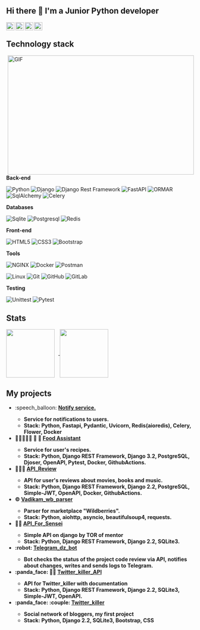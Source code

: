 ## Hi there 👋 I'm a Junior Python developer

<a href="https://t.me/vadikam100500">
  <img align="left" alt="Telegram" width="22px" src="https://camo.githubusercontent.com/5c1975da7d9ab735ceb71c57b6c7e48ff3e08ca4/68747470733a2f2f6564656e742e6769746875622e696f2f537570657254696e7949636f6e732f696d616765732f7376672f74656c656772616d2e737667">
</a>
<a href="https://www.linkedin.com/in/vadim-kamendov-5a5758223/">
  <img align="left" alt="LinkedIN" width="22px" src="https://raw.githubusercontent.com/peterthehan/peterthehan/master/assets/linkedin.svg" />
</a>
<a href="https://www.instagram.com/vadim.kame___" target="_blank">
  <img align="left" src="https://upload.wikimedia.org/wikipedia/commons/thumb/e/e7/Instagram_logo_2016.svg/640px-Instagram_logo_2016.svg.png" alt="instagram" width="22px"
</a>
<a href="mailto:vadik.msk.100500@gmail.com" target="_blank">
  <img align="left" src="https://upload.wikimedia.org/wikipedia/commons/d/d2/Logo_Gmail.jpg" alt="gmail" width="22px" height="22px"/>
</a>

</br>

## Technology stack

<img align="right" alt="GIF" src="https://github.com/vadikam100500/vadikam100500/blob/main/vadikam.gif?raw=true" width="500" height="320" />

**Back-end**

![Python](https://img.shields.io/badge/-Python-black?style=flat-square&logo=Python)
![Django](https://img.shields.io/badge/-Django-0aad48?style=flat-square&logo=Django)
![Django Rest Framework](https://img.shields.io/badge/DRF-red?style=flat-square&logo=Django)
![FastAPI](https://img.shields.io/badge/-FastAPI-%2300C7B7?style=flat-square&logo=FastAPI)
![ORMAR](https://img.shields.io/badge/-ORMAR-DD0031?style=flat-square&logo=ORMAR)
![SqlAlchemy](https://img.shields.io/badge/-SqlAlchemy-FCA121?style=flat-square&logo=SqlAlchemy)
![Celery](https://img.shields.io/badge/-Celery-%2300C7B7?style=flat-square&logo=Celery)

**Databases**

![Sqlite](https://img.shields.io/badge/-Sqlite-46a2f1?style=flat-square&logo=Sqlite&logoColor=white)
![Postgresql](https://img.shields.io/badge/-Postgresql-007ACC?style=flat-square&logo=Postgresql&logoColor=white)
![Redis](https://img.shields.io/badge/-Redis-FCA121?style=flat-square&logo=Redis)

**Front-end**

![HTML5](https://img.shields.io/badge/-HTML5-%23E44D27?style=flat-square&logo=html5&logoColor=ffffff)
![CSS3](https://img.shields.io/badge/-CSS3-%231572B6?style=flat-square&logo=css3)
![Bootstrap](https://img.shields.io/badge/-Bootstrap-blueviolet?style=flat-square&logo=Bootstrap&logoColor=white)

**Tools**

![NGINX](https://img.shields.io/badge/Nginx-ffce5a?tyle=flat-square&logo=Nginx)
![Docker](https://img.shields.io/badge/-Docker-46a2f1?style=flat-square&logo=docker&logoColor=white)
![Postman](https://img.shields.io/badge/Postman-FCA121?style=flat-square&logo=postman)

![Linux](https://img.shields.io/badge/Linux-black?style=flat-square&logo=linux)
![Git](https://img.shields.io/badge/-Git-black?style=flat-square&logo=git)
![GitHub](https://img.shields.io/badge/-GitHub-181717?style=flat-square&logo=github)
![GitLab](https://img.shields.io/badge/-GitLab-FCA121?style=flat-square&logo=gitlab)

**Testing**

![Unittest](https://img.shields.io/badge/-Unittest-grey?style=flat-square)
![Pytest](https://img.shields.io/badge/-Pytest-1d72b1?style=flat-square&logo=pytest)

## Stats

<div>
<a href="https://github-readme-stats.vercel.app/api?username=vadikam100500&hide=contribs&show_icons=true&theme=dark">
  <img  align="center" height="130" style="margin-right: 10px" src="https://github-readme-stats.vercel.app/api?username=vadikam100500&hide=contribs&show_icons=true&theme=dark" />
</a>
<a href="https://github-readme-stats.vercel.app/api/top-langs/?username=vadikam100500&layout=compact&theme=dark">
  <img align="center" height="130" src="https://github-readme-stats.vercel.app/api/top-langs/?username=vadikam100500&layout=compact&theme=dark" />
</a>
</div>


## My projects

<div align="left">
  <ul>
    <li> :speech_balloon:
      <b><a href="https://github.com/vadikam100500/fastapi/tree/main/notifier">Notify service.</a><b>
      <ul>
        <li>Service for notifications to users.</li>
        <li>Stack: Python, Fastapi, Pydantic, Uvicorn, Redis(aioredis), Celery, Flower, Docker</li>
      </ul>
    </li>
    <li> 👨‍👩‍👧‍👦🍴 🥫 🥩
      <b><a href="https://github.com/vadikam100500/foodgram-project-react">Food Assistant</a><b>
      <ul>
        <li>Service for user's recipes.</li>
        <li>Stack: Python, Django REST Framework, Django 3.2, PostgreSQL, Djoser, OpenAPI, Pytest, Docker, GithubActions.</li>
      </ul>
    </li>
    <li> 🎦📖🎵
      <b><a href="https://github.com/vadikam100500/API_Review">API_Review</a><b>
      <ul>
        <li>API for user's reviews about movies, books and music.</li>
        <li>Stack: Python, Django REST Framework, Django 2.2, PostgreSQL, Simple-JWT, OpenAPI, Docker, GithubActions.</li>
      </ul>
    </li>
    <li> ©️
      <b><a href="https://github.com/vadikam100500/Vadikam_wb_parser">Vadikam_wb_parser</a><b>
      <ul>
        <li>Parser for marketplace "Wildberries".</li>
        <li>Stack: Python, aiohttp, asyncio, beautifulsoup4, requests.</li>
      </ul>
    </li>
    <li> 👨‍💻
      <b><a href="https://github.com/vadikam100500/API_For_Sensei">API_For_Sensei</a><b>
      <ul>
        <li>Simple API on django by TOR of mentor</li>
        <li>Stack: Python, Django REST Framework, Django 2.2, SQLite3.</li>
      </ul>
    </li>
    <li> :robot: 
      <b><a href="https://github.com/vadikam100500/Telegram_dz_bot">Telegram_dz_bot</a><b>
      <ul>
        <li>Bot checks the status of the project code review via API, notifies about changes, writes and sends logs to Telegram.</li>
      </ul>
    </li>
    <li> :panda_face: 👨‍💻
      <b><a href="https://github.com/vadikam100500/Twitter_killer_API">Twitter_killer_API</a><b>
      <ul>
        <li>API for Twitter_killer with documentation</li>
        <li>Stack: Python, Django REST Framework, Django 2.2, SQLite3, Simple-JWT, OpenAPI.</li>
      </ul>
    </li>
    <li> :panda_face: :couple:
      <b><a href="https://github.com/vadikam100500/Twitter_killer">Twitter_killer</a><b>
      <ul>
        <li>Social network of bloggers, my first project</li>
        <li>Stack: Python, Django 2.2, SQLite3, Bootstrap, CSS</li>
      </ul>
    </li>
  </ul>
</div>
